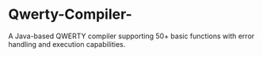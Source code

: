 # Qwerty-Compiler-
A Java-based QWERTY compiler supporting 50+ basic functions with error handling and execution capabilities.
